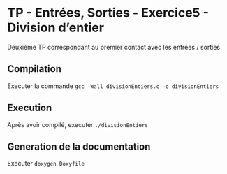 # TP - Entrées, Sorties - Exercice5 - Division d’entier

Deuxième TP correspondant au premier contact avec les entrées / sorties

## Compilation

Executer la commande `gcc -Wall divisionEntiers.c -o divisionEntiers`

## Execution

Après avoir compilé, executer `./divisionEntiers`

## Generation de la documentation

Executer `doxygen Doxyfile`
